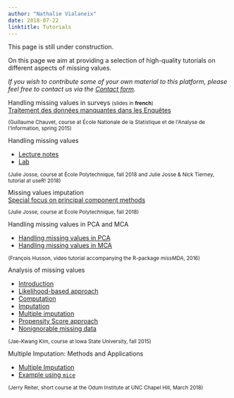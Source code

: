 ```yaml
---
author: "Nathalie Vialaneix"
date: 2018-07-22
linktitle: Tutorials
---
```



This page is still under construction.

On this page we aim at providing a selection of high-quality tutorials on different aspects of missing values.

_If you wish to contribute some of your own material to this platform, please feel free to contact us via the <a href="/contact/">Contact form</a>._


<div class="container">
  <div id="accordion">
    <div class="card">
      <div class="card-header">
        <a class="card-block clearfix" data-toggle="collapse" data-target="#chauvet">
          <div class="col-12">Handling missing values in surveys <small>(slides in <b>french</b>)</small></div>
        </a>
      </div>
      <div id="chauvet" class="collapse show" data-parent="#accordion">  
        <div class="card-body">
          <a href="/tutorials/Chauvet_slides_SurveysWithMissingData_2015.pdf" target="_blank">Traitement des données manquantes dans les Enquêtes</a>
        <small>
          <p>(Guillaume Chauvet, course at École Nationale de la Statistique et de l'Analyse de l'Information, spring 2015)</p>
        </small>
        </div>
      </div>
    </div>
    <div class="card">
      <div class="card-header">
        <a class="collapsed card-block clearfix" data-toggle="collapse" data-target="#josse_tierney">
          <div class="col-12">Handling missing values</div>
        </a>
      </div>
      <div id="josse_tierney" class="collapse" data-parent="#accordion">  
        <div class="card-body">
          <ul>
            <li><a href="/tutorials/Josse_bookdown_LectureNotesMissing_2018.html" target="_blank">Lecture notes</a></li>
            <li><a href="/tutorials/Josse_Tierney_bookdown_user2018tutorial_2018.html" target="_blank">Lab</a></li>
          </ul>
        <small>
          <p>(Julie Josse, course at École Polytechnique, fall 2018 and Julie Josse & Nick Tierney, tutorial at useR! 2018)</p>
        </small>
        </div>
      </div>
    </div>
    <div class="card">
      <div class="card-header">
        <a class="collapsed card-block clearfix" data-toggle="collapse" data-target="#josse">
          <div class="col-12">Missing values imputation</div>
        </a>
      </div>
      <div id="josse" class="collapse" data-parent="#accordion">  
        <div class="card-body">
          <a href="/tutorials/Josse_slides_imputation_PCA_2018.pdf" target="_blank">Special focus on principal component methods</a>
        <small>
          <p>(Julie Josse, course at École Polytechnique, fall 2018)</p>
        </small>
        </div>
      </div>
    </div>
    <div class="card">
      <div class="card-header">
        <a class="collapsed card-block clearfix" data-toggle="collapse" data-target="#husson">
          <div class="col-12">Handling missing values in PCA and MCA</div>
        </a>
      </div>
      <div id="husson" class="collapse" data-parent="#accordion">  
        <div class="card-body">
          <ul>
            <li><a href="https://www.youtube.com/watch?v=OOM8_FH6_8o&t=8s" target="_blank">Handling missing values in PCA</a></li>
            <li><a href="https://www.youtube.com/watch?v=uyIH1CtrfsU" target="_blank">Handling missing values in MCA</a></li>
          </ul>
        <small>
          <p>(François Husson, video tutorial accompanying the R-package <i>missMDA</i>, 2016)</p>
        </small>
        </div>
      </div>
    </div>
    <div class="card">
      <div class="card-header">
        <a class="collapsed card-block clearfix" data-toggle="collapse" data-target="#kim">
          <div class="col-12">Analysis of missing values</div>
        </a>
      </div>
      <div id="kim" class="collapse" data-parent="#accordion">  
        <div class="card-body">
          <ul>
            <li><a href="/tutorials/Kim_course_MissingDataAnalysis_2015/Stat522_Ch1.pdf" target="_blank">Introduction</a></li>
            <li><a href="/tutorials/Kim_course_MissingDataAnalysis_2015/Stat522_Ch2.pdf" target="_blank">Likelihood-based approach</a></li>
            <li><a href="/tutorials/Kim_course_MissingDataAnalysis_2015/Stat522_Ch3.pdf" target="_blank">Computation</a></li>
            <li><a href="/tutorials/Kim_course_MissingDataAnalysis_2015/Stat522_Ch4.pdf" target="_blank">Imputation</a></li>
            <li><a href="/tutorials/Kim_course_MissingDataAnalysis_2015/Stat522_Ch4b.pdf" target="_blank">Multiple imputation</a></li>
            <li><a href="/tutorials/Kim_course_MissingDataAnalysis_2015/Stat522_Ch5.pdf" target="_blank">Propensity Score approach</a></li>
            <li><a href="/tutorials/Kim_course_MissingDataAnalysis_2015/Stat522_Ch6.pdf" target="_blank">Nonignorable missing data</a></li>
          </ul>
        <small>
          <p>(Jae-Kwang Kim, course at Iowa State University, fall 2015)</p>
        </small>
        </div>
      </div>
    </div>
    <div class="card">
      <div class="card-header">
        <a class="collapsed card-block clearfix" data-toggle="collapse" data-target="#reiter">
          <div class="col-12">Multiple Imputation: Methods and Applications</div>
        </a>
      </div>
      <div id="reiter" class="collapse" data-parent="#accordion">  
        <div class="card-body">
          <ul>
            <li><a href="/tutorials/Reiter_course_MultipleImputationOverview_2018/Reiter_slides_MultipleImputation_2018.pdf" target="_blank">Multiple Imputation</a></li>
            <li><a href="/tutorials/Reiter_course_MultipleImputationOverview_2018/Reiter_script_MultipleImputationMICE_2018.html" target="_blank">Example using <code>mice</code></a></li>
          </ul>
        <small>
          <p>(Jerry Reiter, short course at the Odum Institute at UNC Chapel Hill, March 2018)</p>
        </small>
        </div>
      </div>
    </div>
  </div>
</div>


<!-- <div class="container">
  <div class="dropdown">
    <button type="button" class="btn dropdown-toggle" data-toggle="dropdown">
      Handling missing values in surveys <small>(slides in <b>french</b>)
    </button>
    <div class="dropdown-menu">
      <a class="dropdown-item" href="/tutorials/Chauvet_slides_SurveysWithMissingData_2015.pdf" target="_blank">Traitement des données manquantes dans les Enquêtes</a>
    </div>
  </div>
  <p>(Guillaume Chauvet, course at École Nationale de la Statistique et de l'Analyse de l'Information, spring 2015)</p>
</div>


<div class="container">
  <div class="dropdown">
    <button type="button" class="btn dropdown-toggle" data-toggle="dropdown">
      Handling Missing data
    </button>
    <div class="dropdown-menu">
      <a class="dropdown-item" href="/tutorials/Josse_bookdown_LectureNotesMissing_2018.html" target="_blank">Lecture notes</a>
      <a class="dropdown-item" href="/tutorials/Josse_Tierney_bookdown_user2018tutorial_2018.html" target="_blank">Lab</a>
    </div>
  </div>
  <p>(Julie Josse, course at École Polytechnique, fall 2018 and Julie Josse & Nick Tierney, tutorial at useR! 2018)</p>
</div>

<div class="container">
  <div class="dropdown">
    <button type="button" class="btn dropdown-toggle" data-toggle="dropdown">
      Missing values imputation
    </button>
    <div class="dropdown-menu">
      <a class="dropdown-item" href="/tutorials/Josse_slides_imputation_PCA_2018.pdf" target="_blank">Special focus on principal component methods</a>
  	</div>
  </div>
  <p>(Julie Josse, course at École Polytechnique, fall 2018)</p>
</div>

<div class="container">
  <div class="dropdown">
    <button type="button" class="btn dropdown-toggle" data-toggle="dropdown">
      Handling missing values in PCA and MCA
    </button>
    <div class="dropdown-menu">
      <a class="dropdown-item" href="https://www.youtube.com/watch?v=OOM8_FH6_8o&t=8s" target="_blank">Handling missing values in PCA</a>
      <a class="dropdown-item" href="https://www.youtube.com/watch?v=uyIH1CtrfsU" target="_blank">Handling missing values in MCA</a>
    </div>
  </div>
  <p>(François Husson, video tutorial accompanying the R-package <i>missMDA</i>, 2016)</p>
</div>


<div class="container">                                        
  <div class="dropdown">
    <button type="button" class="btn dropdown-toggle" data-toggle="dropdown">
      Analysis of Missing data
    </button>
    <div class="dropdown-menu">
      <a class="dropdown-item" href="/tutorials/Kim_course_MissingDataAnalysis_2015/Stat522_Ch1.pdf" target="_blank">Introduction</a>
      <a class="dropdown-item" href="/tutorials/Kim_course_MissingDataAnalysis_2015/Stat522_Ch2.pdf" target="_blank">Likelihood-based approach</a>
      <a class="dropdown-item" href="/tutorials/Kim_course_MissingDataAnalysis_2015/Stat522_Ch3.pdf" target="_blank">Computation</a>
      <a class="dropdown-item" href="/tutorials/Kim_course_MissingDataAnalysis_2015/Stat522_Ch4.pdf" target="_blank">Imputation</a>
      <a class="dropdown-item" href="/tutorials/Kim_course_MissingDataAnalysis_2015/Stat522_Ch4b.pdf" target="_blank">Multiple imputation</a>
      <a class="dropdown-item" href="/tutorials/Kim_course_MissingDataAnalysis_2015/Stat522_Ch5.pdf" target="_blank">Propensity Score approach</a>
      <a class="dropdown-item" href="/tutorials/Kim_course_MissingDataAnalysis_2015/Stat522_Ch6.pdf" target="_blank">Nonignorable missing data</a>
    </div>
  </div>
  <p>(Jae-Kwang Kim, course at Iowa State University, fall 2015)</p>
</div>

<div class="container">
  <div class="dropdown">
    <button type="button" class="btn dropdown-toggle" data-toggle="dropdown">
      Multiple Imputation: Methods and Applications
    </button>
    <div class="dropdown-menu">
      <a class="dropdown-item" href="/tutorials/Reiter_course_MultipleImputationOverview_2018/Reiter_slides_MultipleImputation_2018.pdf" target="_blank">Multiple Imputation</a>
      <a class="dropdown-item" href="/tutorials/Reiter_course_MultipleImputationOverview_2018/Reiter_script_MultipleImputationMICE_2018.html" target="_blank">Example using MICE</a>
    </div>
  </div>
  <p>(Jerry Reiter, short course at the Odum Institute at UNC Chapel Hill, March 2018)</p>
</div>

 -->